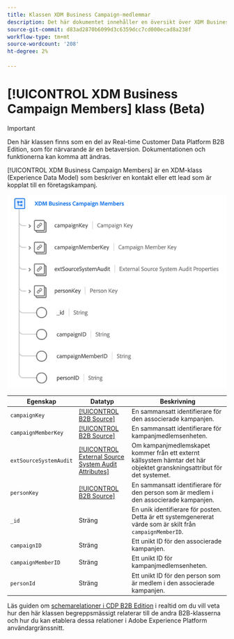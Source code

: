 ```yaml
---
title: Klassen XDM Business Campaign-medlemmar
description: Det här dokumentet innehåller en översikt över XDM Business Campaign-medlemsklassen i Experience Data Model (XDM).
source-git-commit: d83ad2870b6099d3c6359dcc7cd000ecad8a238f
workflow-type: tm+mt
source-wordcount: '208'
ht-degree: 2%

---
```


# [!UICONTROL XDM Business Campaign Members] klass (Beta)

>[!IMPORTANT]
>
>Den här klassen finns som en del av Real-time Customer Data Platform B2B Edition, som för närvarande är en betaversion. Dokumentationen och funktionerna kan komma att ändras.

[!UICONTROL XDM Business Campaign Members] är en XDM-klass (Experience Data Model) som beskriver en kontakt eller ett lead som är kopplat till en företagskampanj.

![](../../images/classes/b2b/business-campaign-members.png)

| Egenskap | Datatyp | Beskrivning |
| --- | --- | --- |
| `campaignKey` | [[!UICONTROL B2B Source]](../../data-types/b2b-source.md) | En sammansatt identifierare för den associerade kampanjen. |
| `campaignMemberKey` | [[!UICONTROL B2B Source]](../../data-types/b2b-source.md) | En sammansatt identifierare för kampanjmedlemsenheten. |
| `extSourceSystemAudit` | [[!UICONTROL External Source System Audit Attributes]](../../data-types/external-source-system-audit-attributes.md) | Om kampanjmedlemskapet kommer från ett externt källsystem hämtar det här objektet granskningsattribut för det systemet. |
| `personKey` | [[!UICONTROL B2B Source]](../../data-types/b2b-source.md) | En sammansatt identifierare för den person som är medlem i den associerade kampanjen. |
| `_id` | Sträng | En unik identifierare för posten. Detta är ett systemgenererat värde som är skilt från `campaignMemberID`. |
| `campaignID` | Sträng | Ett unikt ID för den associerade kampanjen. |
| `campaignMemberID` | Sträng | Ett unikt ID för kampanjmedlemsenheten. |
| `personId` | Sträng | Ett unikt ID för den person som är medlem i den associerade kampanjen. |

Läs guiden om [schemarelationer i CDP B2B Edition](../../tutorials/relationship-b2b.md) i realtid om du vill veta hur den här klassen begreppsmässigt relaterar till de andra B2B-klasserna och hur du kan etablera dessa relationer i Adobe Experience Platform användargränssnitt.
